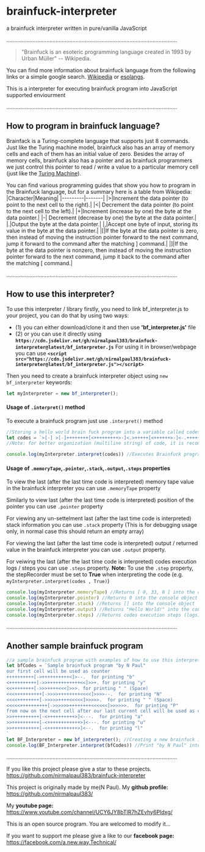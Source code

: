 # brainfuck-interpreter
a brainfuck interpreter written in pure/vanilla JavaScript

...............................................................................................................

>"Brainfuck is an esoteric programming language created in 1993 by Urban Müller" -- Wikipedia.

You can find more information about brainfuck language from the following links or a simple google search. [Wikipedia](https://en.wikipedia.org/wiki/Brainfuck) or [esolangs](https://esolangs.org/wiki/Brainfuck).

This is a interpreter for executing brainfuck program into JavaScript supported enviourment

...............................................................................................................

## How to program in brainfuck language?
Brainfack is a Turing-complete language that supports just 8 commands. Just like the Turing machine model, brainfuck also has an array of memory cells and each of them has an initial value of zero.
Besides the array of memory cells, brainfuck also has a pointer and as  brainfuck programmers we just control this pointer to read / write a value to a particular memory cell (just like the [Turing Machine](https://en.wikipedia.org/wiki/Turing_machine)).

You can find various programming guides that show you how to program in the Brainfuck language, but for a summary here is a table from Wikipedia:
|Character|Meaning|
|---------|-------|
|>|Increment the data pointer (to point to the next cell to the right).|
|<|	Decrement the data pointer (to point to the next cell to the left).|
|+|Increment (increase by one) the byte at the data pointer.|
|-|	Decrement (decrease by one) the byte at the data pointer.|
|.|Output the byte at the data pointer.|
|,|Accept one byte of input, storing its value in the byte at the data pointer.|
|[|If the byte at the data pointer is zero, then instead of moving the instruction pointer forward to the next command, jump it forward to the command after the matching ] command.|
|]|If the byte at the data pointer is nonzero, then instead of moving the instruction pointer forward to the next command, jump it back to the command after the matching [ command.|

...............................................................................................................

## How to use this interpreter?
To use this interpreter / library firstly, you need to link bf_interpreter.js to your project, you can do that by using two ways:
* (1) you can either download/clone it and then use **'bf_interpreter.js'** file
* (2) or you can use it directly using **`https://cdn.jsdelivr.net/gh/nirmalpaul383/brainfuck-interpreter@latest/bf_interpreter.js`**
  For using it in browser/webpage you can use **``` <script src="https://cdn.jsdelivr.net/gh/nirmalpaul383/brainfuck-interpreter@latest/bf_interpreter.js"></script> ```**

Then you need to create a brainfuck interpreter object using ` new bf_interpreter ` keywords:
```JavaScript
let myInterpreter = new bf_interpreter();
```
#### Usage of ` .interpret() ` method
To execute a brainfuck program just use ` .interpret() ` method
```JavaScript
//Storing a hello world brain fuck program into a variable called codes.
let codes = `>[-] >[-]++++++++[<+++++++++>-]<.>+++++[<++++++>-]<-.+++++++..+++.>+++++++++[<--------->-]<++.>+++++++[<++++++++>-]<-.>+++++[<+++++>-]<-.+++.------.   --------.>++++++++[<-------->-]<---.<`;
//Note: for better organization (multiline string) of code, it is recommended to use backticks (`) instead of normal single (') or double quote (")

console.log(myInterpreter.interpret(codes)) //Executes Brainfuck program and returns "Hello World!" into the javascript console
```

#### Usage of ` .memoryTape `,` .pointer `,` .stack `,` .output `,` .steps ` properties
To view the last (after the last time code is interpreted) memory tape value in the brainfuck interpreter you can use ` .memoryTape ` property

Similarly to view last (after the last time code is interpreted) position of the pointer you can use ` .pointer ` property

For viewing any un-settelment last (after the last time code is interpreted) stack information you can use ` .stack ` property (This is for debugging usage only, in normal case this should return an empty array)

For viewing the last (after the last time code is interpreted) output / returned value in the brainfuck interpreter you can use ` .output ` property.

For veiwing the last (after the last time code is interpreted) codes execution logs / steps you can use `.steps` property.
**Note:** To use the ` .step ` property, the stepRecorder must be set to **True** when interpreting the code (e.g. ` myInterpreter.interpret(codes , True) `)

```JavaScript
console.log(myInterpreter.memoryTape) //Returns [ 0, 33, 0 ] into the console object
console.log(myInterpreter.pointer) //Returns 0 into the console object
console.log(myInterpreter.stack) //Returns [] into the console object
console.log(myInterpreter.output) //Returns "Hello World!" into the console object
console.log(myInterpreter.steps) //Returns codes execution steps (logs) into the console object
```

...............................................................................................................

## Another sample brainfuck program
```JavaScript
//a sample brainfuck program with examples of how to use this interpreter
let bfCodes = `Sample brainfuck program "by N Paul"
our first cell will be used as counter
++++++++++[->++++++++++<]>--.  for printing "b"
<++++++++++[->>++++++++++++<<]>>+. for printing "y"
<<++++++++[->>>++++<<<]>>>. for printing " " (Space)
<<<++++++++++[->>>>++++++++<<<<]>>>>--.  for printing "N"
<<<<++++++++[->>>>>++++<<<<<]>>>>>.  for printing " " (Space)
<<<<<++++++++++[->>>>>>++++++++<<<<<<]>>>>>>.  for printing "P"
from now on the next cell after our last current cell will be used as counter
>>++++++++++[-<++++++++++>]<---.  for printing "a"
>>++++++++++[-<++++++++++++>]<---. for printing "u"
>>++++++++++[-<+++++++++++>]<--.  for printing "l"
`
let BF_Interpreter = new bf_interpreter(); //Creating a new brainfuck interpreter
console.log(BF_Interpreter.interpret(bfCodes)) //Print "by N Paul" into the console
```
...............................................................................................................

If you like this project please give a star to these projects. https://github.com/nirmalpaul383/brainfuck-interpreter

This project is originally made by me(N Paul). My **github profile:** https://github.com/nirmalpaul383/ 

My **youtube page:** https://www.youtube.com/channel/UCY6JY8bTlR7hZEvhy6Pldxg/

This is an open source program. You are welcomed to modify it...

If you want to support me please give a like to our **facebook page:** https://facebook.com/a.new.way.Technical/

